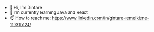 - 👋 Hi, I’m Gintare
- 🌱 I’m currently learning Java and React
- 📫 How to reach me: https://www.linkedin.com/in/gintare-remeikiene-11031b124/

